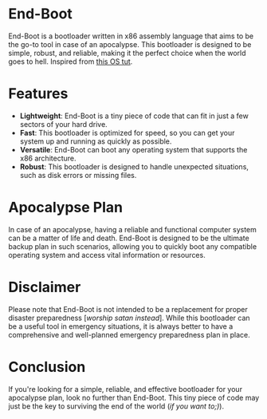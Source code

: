 # End-Boot
End-Boot is a bootloader written in x86 assembly language that aims to be the go-to tool in case of an apocalypse. This bootloader is designed to be simple, robust, and reliable, making it the perfect choice when the world goes to hell. Inspired from [this OS tut](https://github.com/cfenollosa/os-tutorial).

# Features

* **Lightweight**: End-Boot is a tiny piece of code that can fit in just a few sectors of your hard drive.
* **Fast**: This bootloader is optimized for speed, so you can get your system up and running as quickly as possible.
* **Versatile**: End-Boot can boot any operating system that supports the x86 architecture.
* **Robust**: This bootloader is designed to handle unexpected situations, such as disk errors or missing files.

# Apocalypse Plan

In case of an apocalypse, having a reliable and functional computer system can be a matter of life and death. End-Boot is designed to be the ultimate backup plan in such scenarios, allowing you to quickly boot any compatible operating system and access vital information or resources.

# Disclaimer

Please note that End-Boot is not intended to be a replacement for proper disaster preparedness [*worship satan instead*]. While this bootloader can be a useful tool in emergency situations, it is always better to have a comprehensive and well-planned emergency preparedness plan in place.

# Conclusion

If you're looking for a simple, reliable, and effective bootloader for your apocalypse plan, look no further than End-Boot. This tiny piece of code may just be the key to surviving the end of the world (*if you want to;)*).
